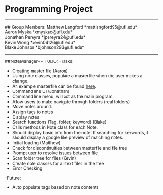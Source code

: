 # Programming Project
<hr>
## Group Members:
Matthew Langford   *mattlangford95@ufl.edu* <br>
Aaron Myska               *xmyskac@ufl.edu* <br>
Jonathan Pereyra       *jpereyra24@ufl.edu* <br>
Kevin Wong             *kevin04126@ufl.edu* <br>
Blake Johnson         *bjohnson293@ufl.edu* <br>
<hr>

##NoteManager++ TODO:
-Tasks:
 * Creating master file (Aaron)
  * Using note classes, populate a masterfile when the user makes a change.
  * An example masterfile can be found [here](https://github.com/mattlangford/Programming_Project/blob/master/masterfile).
 * Command line UI (Jonathan)
  * Command line menu, will act as the main program.
  * Allow users to make navigate through folders (real folders).
  * Move notes around.
  * Assign tags to notes
  * Display notes
 * Search functions (Tag, folder, keyword) (Blake)
  * Calls methods in Note class for each Note.
  * Should display basic info from the note. If searching for keywords, it should display a google like preview of matching notes.
 * Initial loading (Matthew)
  * Check for discontinuities between masterfile and file tree
  * Prompt user to resolve issues between file 
 * Scan folder tree for files (Kevin)
  * Create note classes for all text files in the tree
 * Error Checking

-Future:<br>
 * Auto populate tags based on note contents
